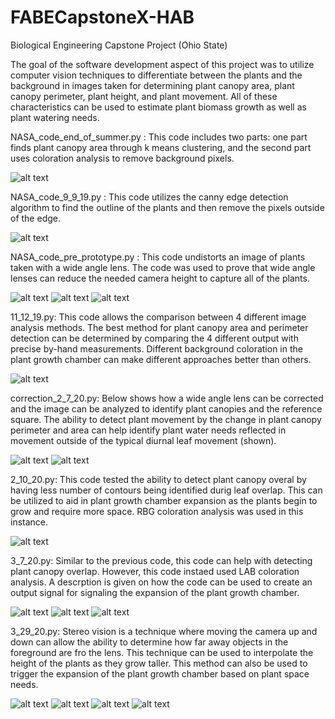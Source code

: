 # FABECapstoneX-HAB
Biological Engineering Capstone Project (Ohio State) 

The goal of the software development aspect of this project was to utilize computer vision techniques to differentiate between the plants and the background in images taken for determining plant canopy area, plant canopy perimeter, plant height, and plant movement. All of these characteristics can be used to estimate plant biomass growth as well as plant watering needs.  
 
NASA_code_end_of_summer.py :
This code includes two parts: one part finds plant canopy area through k means clustering, and the second part uses coloration analysis to remove background pixels.

![alt text](https://github.com/NoahWilsonWeyrick/FABECapstoneX-HAB/blob/master/End%20of%20Summer.png)

 
NASA_code_9_9_19.py : 
This code utilizes the canny edge detection algorithm to find the outline of the plants and then remove the pixels outside of the edge.

![alt text](https://github.com/NoahWilsonWeyrick/FABECapstoneX-HAB/blob/master/9-9-19.png)

 
NASA_code_pre_prototype.py :
This code undistorts an image of plants taken with a wide angle lens. The code was used to prove that wide angle lenses can reduce the needed camera height to capture all of the plants.

![alt text](https://github.com/NoahWilsonWeyrick/FABECapstoneX-HAB/blob/master/Lens%20Angle.jpg)
![alt text](https://github.com/NoahWilsonWeyrick/FABECapstoneX-HAB/blob/master/Wide%20Angle%20Prototype.jpg)
![alt text](https://github.com/NoahWilsonWeyrick/FABECapstoneX-HAB/blob/master/pre_prototype.png)

 
11_12_19.py:
This code allows the comparison between 4 different image analysis methods. The best method for plant canopy area and perimeter detection can be determined by comparing the 4 different output with precise by-hand measurements. Different background coloration in the plant growth chamber can make different approaches better than others.

![alt text](https://github.com/NoahWilsonWeyrick/FABECapstoneX-HAB/blob/master/Color%20Space%20Analysis%20Comparison.JPG)

 
correction_2_7_20.py:
Below shows how a wide angle lens can be corrected and the image can be analyzed to identify plant canopies and the reference square. The ability to detect plant movement by the change in plant canopy perimeter and area can help identify plant water needs reflected in movement outside of the typical diurnal leaf movement (shown).

![alt text](https://github.com/NoahWilsonWeyrick/FABECapstoneX-HAB/blob/master/Plant%20Movement%201.gif)
![alt text](https://github.com/NoahWilsonWeyrick/FABECapstoneX-HAB/blob/master/Plant%20Movement%202.gif)

 
2_10_20.py:
This code tested the ability to detect plant canopy overal by having less number of contours being identified durig leaf overlap. This can be utilized to aid in plant growth chamber expansion as the plants begin to grow and require more space. RBG coloration analysis was used in this instance.

![alt text](https://github.com/NoahWilsonWeyrick/FABECapstoneX-HAB/blob/master/2_10_20.jpg)

 
3_7_20.py:
Similar to the previous code, this code can help with detecting plant canopy overlap. However, this code instaed used LAB coloration analysis. A descrption is given on how the code can be used to create an output signal for signaling the expansion of the plant growth chamber.

![alt text](https://github.com/NoahWilsonWeyrick/FABECapstoneX-HAB/blob/master/Code%20Set%20Up.jpg)
![alt text](https://github.com/NoahWilsonWeyrick/FABECapstoneX-HAB/blob/master/Triggering%20Mechanism.jpg)
![alt text](https://github.com/NoahWilsonWeyrick/FABECapstoneX-HAB/blob/master/Capture.JPG)

 
3_29_20.py:
Stereo vision is a technique where moving the camera up and down can allow the ability to determine how far away objects in the foreground are fro the lens. This technique can be used to interpolate the height of the plants as they grow taller. This method can also be used to trigger the expansion of the plant growth chamber based on plant space needs.

![alt text](https://github.com/NoahWilsonWeyrick/FABECapstoneX-HAB/blob/master/Stereo%20Vision.jpg)
![alt text](https://github.com/NoahWilsonWeyrick/FABECapstoneX-HAB/blob/master/Stereo%20Vision%201.gif)
![alt text](https://github.com/NoahWilsonWeyrick/FABECapstoneX-HAB/blob/master/Stereo%20Vision%202.gif)
![alt text](https://github.com/NoahWilsonWeyrick/FABECapstoneX-HAB/blob/master/Graph.png)
